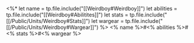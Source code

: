 <%*
  let name = tp.file.include("[[Weirdboy#Weirdboy]]")
  let abilities = tp.file.include("[[Weirdboy#Abilitites]]")
  let stats = tp.file.include("[[/Public/Units/Weirdboy#Stats]]")
  let wargear = tp.file.include("[[/Public/Units/Weirdboy#Wargear]]")
%>
<% name %>#<% abilities %>#<% stats %>#<% wargear %>